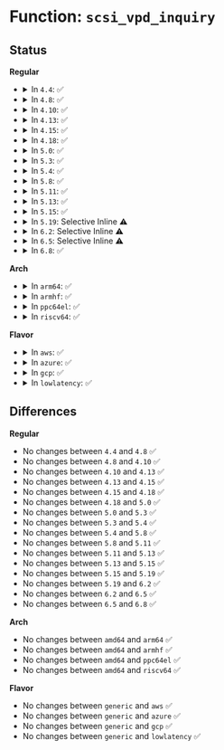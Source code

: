 # Function: <code>scsi_vpd_inquiry</code>

## Status
<b>Regular</b>
<ul>
<li>
<details>
<summary>In <code>4.4</code>: ✅</summary>

```c
int scsi_vpd_inquiry(struct scsi_device *sdev, unsigned char *buffer, u8 page, unsigned int len);
```

**Collision:** Unique Static

**Inline:** No

**Transformation:** False

**Instances:**

```
In drivers/scsi/scsi.c (ffffffff815a6430)
Location: drivers/scsi/scsi.c:685
Inline: False
Direct callers:
  - drivers/scsi/scsi.c:scsi_get_vpd_page
  - drivers/scsi/scsi.c:scsi_get_vpd_page
  - drivers/scsi/scsi.c:scsi_attach_vpd
  - drivers/scsi/scsi.c:scsi_attach_vpd
  - drivers/scsi/scsi.c:scsi_attach_vpd
```
**Symbols:**

```
ffffffff815a6430-ffffffff815a64eb: scsi_vpd_inquiry (STB_LOCAL)
```
</details>
</li>
<li>
<details>
<summary>In <code>4.8</code>: ✅</summary>

```c
int scsi_vpd_inquiry(struct scsi_device *sdev, unsigned char *buffer, u8 page, unsigned int len);
```

**Collision:** Unique Static

**Inline:** No

**Transformation:** False

**Instances:**

```
In drivers/scsi/scsi.c (ffffffff815fe6c0)
Location: drivers/scsi/scsi.c:685
Inline: False
Direct callers:
  - drivers/scsi/scsi.c:scsi_attach_vpd
  - drivers/scsi/scsi.c:scsi_attach_vpd
  - drivers/scsi/scsi.c:scsi_attach_vpd
  - drivers/scsi/scsi.c:scsi_get_vpd_page
  - drivers/scsi/scsi.c:scsi_get_vpd_page
```
**Symbols:**

```
ffffffff815fe6c0-ffffffff815fe77b: scsi_vpd_inquiry (STB_LOCAL)
```
</details>
</li>
<li>
<details>
<summary>In <code>4.10</code>: ✅</summary>

```c
int scsi_vpd_inquiry(struct scsi_device *sdev, unsigned char *buffer, u8 page, unsigned int len);
```

**Collision:** Unique Static

**Inline:** No

**Transformation:** False

**Instances:**

```
In drivers/scsi/scsi.c (ffffffff8162dcf0)
Location: drivers/scsi/scsi.c:688
Inline: False
Direct callers:
  - drivers/scsi/scsi.c:scsi_attach_vpd
  - drivers/scsi/scsi.c:scsi_attach_vpd
  - drivers/scsi/scsi.c:scsi_attach_vpd
  - drivers/scsi/scsi.c:scsi_get_vpd_page
  - drivers/scsi/scsi.c:scsi_get_vpd_page
```
**Symbols:**

```
ffffffff8162dcf0-ffffffff8162ddb3: scsi_vpd_inquiry (STB_LOCAL)
```
</details>
</li>
<li>
<details>
<summary>In <code>4.13</code>: ✅</summary>

```c
int scsi_vpd_inquiry(struct scsi_device *sdev, unsigned char *buffer, u8 page, unsigned int len);
```

**Collision:** Unique Static

**Inline:** No

**Transformation:** False

**Instances:**

```
In drivers/scsi/scsi.c (ffffffff81643130)
Location: drivers/scsi/scsi.c:329
Inline: False
Direct callers:
  - drivers/scsi/scsi.c:scsi_attach_vpd
  - drivers/scsi/scsi.c:scsi_attach_vpd
  - drivers/scsi/scsi.c:scsi_attach_vpd
  - drivers/scsi/scsi.c:scsi_get_vpd_page
  - drivers/scsi/scsi.c:scsi_get_vpd_page
```
**Symbols:**

```
ffffffff81643130-ffffffff816431dd: scsi_vpd_inquiry (STB_LOCAL)
```
</details>
</li>
<li>
<details>
<summary>In <code>4.15</code>: ✅</summary>

```c
int scsi_vpd_inquiry(struct scsi_device *sdev, unsigned char *buffer, u8 page, unsigned int len);
```

**Collision:** Unique Static

**Inline:** No

**Transformation:** False

**Instances:**

```
In drivers/scsi/scsi.c (ffffffff816ac140)
Location: drivers/scsi/scsi.c:329
Inline: False
Direct callers:
  - drivers/scsi/scsi.c:scsi_get_vpd_buf
  - drivers/scsi/scsi.c:scsi_get_vpd_page
  - drivers/scsi/scsi.c:scsi_get_vpd_page
```
**Symbols:**

```
ffffffff816ac140-ffffffff816ac1ed: scsi_vpd_inquiry (STB_LOCAL)
```
</details>
</li>
<li>
<details>
<summary>In <code>4.18</code>: ✅</summary>

```c
int scsi_vpd_inquiry(struct scsi_device *sdev, unsigned char *buffer, u8 page, unsigned int len);
```

**Collision:** Unique Static

**Inline:** No

**Transformation:** False

**Instances:**

```
In drivers/scsi/scsi.c (ffffffff816e8660)
Location: drivers/scsi/scsi.c:329
Inline: False
Direct callers:
  - drivers/scsi/scsi.c:scsi_get_vpd_buf
  - drivers/scsi/scsi.c:scsi_get_vpd_page
  - drivers/scsi/scsi.c:scsi_get_vpd_page
```
**Symbols:**

```
ffffffff816e8660-ffffffff816e8715: scsi_vpd_inquiry (STB_LOCAL)
```
</details>
</li>
<li>
<details>
<summary>In <code>5.0</code>: ✅</summary>

```c
int scsi_vpd_inquiry(struct scsi_device *sdev, unsigned char *buffer, u8 page, unsigned int len);
```

**Collision:** Unique Static

**Inline:** No

**Transformation:** False

**Instances:**

```
In drivers/scsi/scsi.c (ffffffff8170c160)
Location: drivers/scsi/scsi.c:329
Inline: False
Direct callers:
  - drivers/scsi/scsi.c:scsi_get_vpd_buf
  - drivers/scsi/scsi.c:scsi_get_vpd_page
  - drivers/scsi/scsi.c:scsi_get_vpd_page
```
**Symbols:**

```
ffffffff8170c160-ffffffff8170c215: scsi_vpd_inquiry (STB_LOCAL)
```
</details>
</li>
<li>
<details>
<summary>In <code>5.3</code>: ✅</summary>

```c
int scsi_vpd_inquiry(struct scsi_device *sdev, unsigned char *buffer, u8 page, unsigned int len);
```

**Collision:** Unique Static

**Inline:** No

**Transformation:** False

**Instances:**

```
In drivers/scsi/scsi.c (ffffffff81747890)
Location: drivers/scsi/scsi.c:309
Inline: False
Direct callers:
  - drivers/scsi/scsi.c:scsi_get_vpd_buf
  - drivers/scsi/scsi.c:scsi_get_vpd_page
  - drivers/scsi/scsi.c:scsi_get_vpd_page
```
**Symbols:**

```
ffffffff81747890-ffffffff81747945: scsi_vpd_inquiry (STB_LOCAL)
```
</details>
</li>
<li>
<details>
<summary>In <code>5.4</code>: ✅</summary>

```c
int scsi_vpd_inquiry(struct scsi_device *sdev, unsigned char *buffer, u8 page, unsigned int len);
```

**Collision:** Unique Static

**Inline:** No

**Transformation:** False

**Instances:**

```
In drivers/scsi/scsi.c (ffffffff8176b9e0)
Location: drivers/scsi/scsi.c:309
Inline: False
Direct callers:
  - drivers/scsi/scsi.c:scsi_get_vpd_buf
  - drivers/scsi/scsi.c:scsi_get_vpd_page
  - drivers/scsi/scsi.c:scsi_get_vpd_page
```
**Symbols:**

```
ffffffff8176b9e0-ffffffff8176ba95: scsi_vpd_inquiry (STB_LOCAL)
```
</details>
</li>
<li>
<details>
<summary>In <code>5.8</code>: ✅</summary>

```c
int scsi_vpd_inquiry(struct scsi_device *sdev, unsigned char *buffer, u8 page, unsigned int len);
```

**Collision:** Unique Static

**Inline:** No

**Transformation:** False

**Instances:**

```
In drivers/scsi/scsi.c (ffffffff8182dcb0)
Location: drivers/scsi/scsi.c:295
Inline: False
Direct callers:
  - drivers/scsi/scsi.c:scsi_get_vpd_buf
  - drivers/scsi/scsi.c:scsi_get_vpd_page
  - drivers/scsi/scsi.c:scsi_get_vpd_page
```
**Symbols:**

```
ffffffff8182dcb0-ffffffff8182dd65: scsi_vpd_inquiry (STB_LOCAL)
```
</details>
</li>
<li>
<details>
<summary>In <code>5.11</code>: ✅</summary>

```c
int scsi_vpd_inquiry(struct scsi_device *sdev, unsigned char *buffer, u8 page, unsigned int len);
```

**Collision:** Unique Static

**Inline:** No

**Transformation:** False

**Instances:**

```
In drivers/scsi/scsi.c (ffffffff8183ecf0)
Location: drivers/scsi/scsi.c:295
Inline: False
Direct callers:
  - drivers/scsi/scsi.c:scsi_get_vpd_buf
  - drivers/scsi/scsi.c:scsi_get_vpd_page
  - drivers/scsi/scsi.c:scsi_get_vpd_page
```
**Symbols:**

```
ffffffff8183ecf0-ffffffff8183eda5: scsi_vpd_inquiry (STB_LOCAL)
```
</details>
</li>
<li>
<details>
<summary>In <code>5.13</code>: ✅</summary>

```c
int scsi_vpd_inquiry(struct scsi_device *sdev, unsigned char *buffer, u8 page, unsigned int len);
```

**Collision:** Unique Static

**Inline:** No

**Transformation:** False

**Instances:**

```
In drivers/scsi/scsi.c (ffffffff81821f00)
Location: drivers/scsi/scsi.c:308
Inline: False
Direct callers:
  - drivers/scsi/scsi.c:scsi_get_vpd_buf
  - drivers/scsi/scsi.c:scsi_get_vpd_page
  - drivers/scsi/scsi.c:scsi_get_vpd_page
```
**Symbols:**

```
ffffffff81821f00-ffffffff81821fb5: scsi_vpd_inquiry (STB_LOCAL)
```
</details>
</li>
<li>
<details>
<summary>In <code>5.15</code>: ✅</summary>

```c
int scsi_vpd_inquiry(struct scsi_device *sdev, unsigned char *buffer, u8 page, unsigned int len);
```

**Collision:** Unique Static

**Inline:** No

**Transformation:** False

**Instances:**

```
In drivers/scsi/scsi.c (ffffffff818ac840)
Location: drivers/scsi/scsi.c:301
Inline: False
Direct callers:
  - drivers/scsi/scsi.c:scsi_get_vpd_buf
  - drivers/scsi/scsi.c:scsi_get_vpd_page
  - drivers/scsi/scsi.c:scsi_get_vpd_page
```
**Symbols:**

```
ffffffff818ac840-ffffffff818ac8f5: scsi_vpd_inquiry (STB_LOCAL)
```
</details>
</li>
<li>
<details>
<summary>In <code>5.19</code>: Selective Inline ⚠️</summary>

```c
int scsi_vpd_inquiry(struct scsi_device *sdev, unsigned char *buffer, u8 page, unsigned int len);
```

**Collision:** Unique Static

**Inline:** Selective

**Transformation:** False

**Instances:**

```
In drivers/scsi/scsi.c (ffffffff819f7e87)
Location: drivers/scsi/scsi.c:292
Inline: True
Inline callers:
  - drivers/scsi/scsi.c:scsi_get_vpd_size
Direct callers:
  - drivers/scsi/scsi.c:scsi_get_vpd_buf
  - drivers/scsi/scsi.c:scsi_get_vpd_page
```
**Symbols:**

```
ffffffff819f7640-ffffffff819f7719: scsi_vpd_inquiry (STB_LOCAL)
```
</details>
</li>
<li>
<details>
<summary>In <code>6.2</code>: Selective Inline ⚠️</summary>

```c
int scsi_vpd_inquiry(struct scsi_device *sdev, unsigned char *buffer, u8 page, unsigned int len);
```

**Collision:** Unique Static

**Inline:** Selective

**Transformation:** False

**Instances:**

```
In drivers/scsi/scsi.c (ffffffff81b75797)
Location: drivers/scsi/scsi.c:292
Inline: True
Inline callers:
  - drivers/scsi/scsi.c:scsi_get_vpd_size
Direct callers:
  - drivers/scsi/scsi.c:scsi_get_vpd_buf
  - drivers/scsi/scsi.c:scsi_get_vpd_page
```
**Symbols:**

```
ffffffff81b74420-ffffffff81b744f9: scsi_vpd_inquiry (STB_LOCAL)
```
</details>
</li>
<li>
<details>
<summary>In <code>6.5</code>: Selective Inline ⚠️</summary>

```c
int scsi_vpd_inquiry(struct scsi_device *sdev, unsigned char *buffer, u8 page, unsigned int len);
```

**Collision:** Unique Static

**Inline:** Selective

**Transformation:** False

**Instances:**

```
In drivers/scsi/scsi.c (ffffffff81bc90c6)
Location: drivers/scsi/scsi.c:292
Inline: True
Inline callers:
  - drivers/scsi/scsi.c:scsi_get_vpd_size
Direct callers:
  - drivers/scsi/scsi.c:scsi_get_vpd_buf
  - drivers/scsi/scsi.c:scsi_get_vpd_page
```
**Symbols:**

```
ffffffff81bc7c00-ffffffff81bc7cd1: scsi_vpd_inquiry (STB_LOCAL)
```
</details>
</li>
<li>
<details>
<summary>In <code>6.8</code>: ✅</summary>

```c
int scsi_vpd_inquiry(struct scsi_device *sdev, unsigned char *buffer, u8 page, unsigned int len);
```

**Collision:** Unique Static

**Inline:** No

**Transformation:** False

**Instances:**

```
In drivers/scsi/scsi.c (ffffffff81c1c770)
Location: drivers/scsi/scsi.c:292
Inline: False
Direct callers:
  - drivers/scsi/scsi.c:scsi_get_vpd_buf
  - drivers/scsi/scsi.c:scsi_get_vpd_page
  - drivers/scsi/scsi.c:scsi_get_vpd_size
  - drivers/scsi/scsi.c:scsi_get_vpd_size
```
**Symbols:**

```
ffffffff81c1c770-ffffffff81c1c841: scsi_vpd_inquiry (STB_LOCAL)
```
</details>
</li>
</ul>
<b>Arch</b>
<ul>
<li>
<details>
<summary>In <code>arm64</code>: ✅</summary>

```c
int scsi_vpd_inquiry(struct scsi_device *sdev, unsigned char *buffer, u8 page, unsigned int len);
```

**Collision:** Unique Static

**Inline:** No

**Transformation:** False

**Instances:**

```
In drivers/scsi/scsi.c (ffff80001096d918)
Location: drivers/scsi/scsi.c:309
Inline: False
Direct callers:
  - drivers/scsi/scsi.c:scsi_get_vpd_buf
  - drivers/scsi/scsi.c:scsi_get_vpd_page
  - drivers/scsi/scsi.c:scsi_get_vpd_page
```
**Symbols:**

```
ffff80001096d918-ffff80001096da14: scsi_vpd_inquiry (STB_LOCAL)
```
</details>
</li>
<li>
<details>
<summary>In <code>armhf</code>: ✅</summary>

```c
int scsi_vpd_inquiry(struct scsi_device *sdev, unsigned char *buffer, u8 page, unsigned int len);
```

**Collision:** Unique Static

**Inline:** No

**Transformation:** False

**Instances:**

```
In drivers/scsi/scsi.c (c0a433ac)
Location: drivers/scsi/scsi.c:309
Inline: False
Direct callers:
  - drivers/scsi/scsi.c:scsi_get_vpd_buf
  - drivers/scsi/scsi.c:scsi_get_vpd_page
  - drivers/scsi/scsi.c:scsi_get_vpd_page
```
**Symbols:**

```
c0a433ac-c0a434ac: scsi_vpd_inquiry (STB_LOCAL)
```
</details>
</li>
<li>
<details>
<summary>In <code>ppc64el</code>: ✅</summary>

```c
int scsi_vpd_inquiry(struct scsi_device *sdev, unsigned char *buffer, u8 page, unsigned int len);
```

**Collision:** Unique Static

**Inline:** No

**Transformation:** False

**Instances:**

```
In drivers/scsi/scsi.c (c000000000a26c10)
Location: drivers/scsi/scsi.c:309
Inline: False
Direct callers:
  - drivers/scsi/scsi.c:scsi_get_vpd_buf
  - drivers/scsi/scsi.c:scsi_get_vpd_page
  - drivers/scsi/scsi.c:scsi_get_vpd_page
```
**Symbols:**

```
c000000000a26c10-c000000000a26d40: scsi_vpd_inquiry (STB_LOCAL)
```
</details>
</li>
<li>
<details>
<summary>In <code>riscv64</code>: ✅</summary>

```c
int scsi_vpd_inquiry(struct scsi_device *sdev, unsigned char *buffer, u8 page, unsigned int len);
```

**Collision:** Unique Static

**Inline:** No

**Transformation:** False

**Instances:**

```
In drivers/scsi/scsi.c (ffffffe0005d826c)
Location: drivers/scsi/scsi.c:309
Inline: False
Direct callers:
  - drivers/scsi/scsi.c:scsi_get_vpd_buf
  - drivers/scsi/scsi.c:scsi_get_vpd_page
  - drivers/scsi/scsi.c:scsi_get_vpd_page
```
**Symbols:**

```
ffffffe0005d826c-ffffffe0005d8310: scsi_vpd_inquiry (STB_LOCAL)
```
</details>
</li>
</ul>
<b>Flavor</b>
<ul>
<li>
<details>
<summary>In <code>aws</code>: ✅</summary>

```c
int scsi_vpd_inquiry(struct scsi_device *sdev, unsigned char *buffer, u8 page, unsigned int len);
```

**Collision:** Unique Static

**Inline:** No

**Transformation:** False

**Instances:**

```
In drivers/scsi/scsi.c (ffffffff817200d0)
Location: drivers/scsi/scsi.c:309
Inline: False
Direct callers:
  - drivers/scsi/scsi.c:scsi_get_vpd_buf
  - drivers/scsi/scsi.c:scsi_get_vpd_page
  - drivers/scsi/scsi.c:scsi_get_vpd_page
```
**Symbols:**

```
ffffffff817200d0-ffffffff81720185: scsi_vpd_inquiry (STB_LOCAL)
```
</details>
</li>
<li>
<details>
<summary>In <code>azure</code>: ✅</summary>

```c
int scsi_vpd_inquiry(struct scsi_device *sdev, unsigned char *buffer, u8 page, unsigned int len);
```

**Collision:** Unique Static

**Inline:** No

**Transformation:** False

**Instances:**

```
In drivers/scsi/scsi.c (ffffffff816f9500)
Location: drivers/scsi/scsi.c:309
Inline: False
Direct callers:
  - drivers/scsi/scsi.c:scsi_get_vpd_buf
  - drivers/scsi/scsi.c:scsi_get_vpd_page
  - drivers/scsi/scsi.c:scsi_get_vpd_page
```
**Symbols:**

```
ffffffff816f9500-ffffffff816f95b5: scsi_vpd_inquiry (STB_LOCAL)
```
</details>
</li>
<li>
<details>
<summary>In <code>gcp</code>: ✅</summary>

```c
int scsi_vpd_inquiry(struct scsi_device *sdev, unsigned char *buffer, u8 page, unsigned int len);
```

**Collision:** Unique Static

**Inline:** No

**Transformation:** False

**Instances:**

```
In drivers/scsi/scsi.c (ffffffff8175eea0)
Location: drivers/scsi/scsi.c:309
Inline: False
Direct callers:
  - drivers/scsi/scsi.c:scsi_get_vpd_buf
  - drivers/scsi/scsi.c:scsi_get_vpd_page
  - drivers/scsi/scsi.c:scsi_get_vpd_page
```
**Symbols:**

```
ffffffff8175eea0-ffffffff8175ef55: scsi_vpd_inquiry (STB_LOCAL)
```
</details>
</li>
<li>
<details>
<summary>In <code>lowlatency</code>: ✅</summary>

```c
int scsi_vpd_inquiry(struct scsi_device *sdev, unsigned char *buffer, u8 page, unsigned int len);
```

**Collision:** Unique Static

**Inline:** No

**Transformation:** False

**Instances:**

```
In drivers/scsi/scsi.c (ffffffff8177a500)
Location: drivers/scsi/scsi.c:309
Inline: False
Direct callers:
  - drivers/scsi/scsi.c:scsi_get_vpd_buf
  - drivers/scsi/scsi.c:scsi_get_vpd_page
  - drivers/scsi/scsi.c:scsi_get_vpd_page
```
**Symbols:**

```
ffffffff8177a500-ffffffff8177a5b5: scsi_vpd_inquiry (STB_LOCAL)
```
</details>
</li>
</ul>

## Differences
<b>Regular</b>
<ul>
<li>
No changes between <code>4.4</code> and <code>4.8</code> ✅
</li>
<li>
No changes between <code>4.8</code> and <code>4.10</code> ✅
</li>
<li>
No changes between <code>4.10</code> and <code>4.13</code> ✅
</li>
<li>
No changes between <code>4.13</code> and <code>4.15</code> ✅
</li>
<li>
No changes between <code>4.15</code> and <code>4.18</code> ✅
</li>
<li>
No changes between <code>4.18</code> and <code>5.0</code> ✅
</li>
<li>
No changes between <code>5.0</code> and <code>5.3</code> ✅
</li>
<li>
No changes between <code>5.3</code> and <code>5.4</code> ✅
</li>
<li>
No changes between <code>5.4</code> and <code>5.8</code> ✅
</li>
<li>
No changes between <code>5.8</code> and <code>5.11</code> ✅
</li>
<li>
No changes between <code>5.11</code> and <code>5.13</code> ✅
</li>
<li>
No changes between <code>5.13</code> and <code>5.15</code> ✅
</li>
<li>
No changes between <code>5.15</code> and <code>5.19</code> ✅
</li>
<li>
No changes between <code>5.19</code> and <code>6.2</code> ✅
</li>
<li>
No changes between <code>6.2</code> and <code>6.5</code> ✅
</li>
<li>
No changes between <code>6.5</code> and <code>6.8</code> ✅
</li>
</ul>
<b>Arch</b>
<ul>
<li>
No changes between <code>amd64</code> and <code>arm64</code> ✅
</li>
<li>
No changes between <code>amd64</code> and <code>armhf</code> ✅
</li>
<li>
No changes between <code>amd64</code> and <code>ppc64el</code> ✅
</li>
<li>
No changes between <code>amd64</code> and <code>riscv64</code> ✅
</li>
</ul>
<b>Flavor</b>
<ul>
<li>
No changes between <code>generic</code> and <code>aws</code> ✅
</li>
<li>
No changes between <code>generic</code> and <code>azure</code> ✅
</li>
<li>
No changes between <code>generic</code> and <code>gcp</code> ✅
</li>
<li>
No changes between <code>generic</code> and <code>lowlatency</code> ✅
</li>
</ul>
